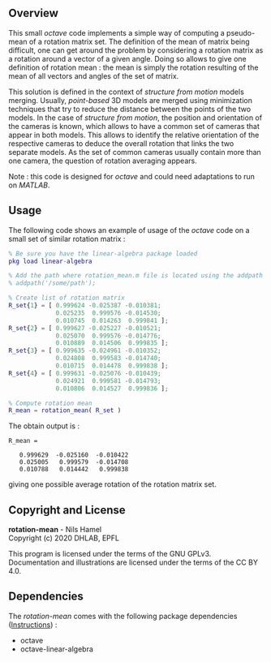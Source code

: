 ## Overview

This small _octave_ code implements a simple way of computing a pseudo-mean of a rotation matrix set. The definition of the mean of matrix being difficult, one can get around the problem by considering a rotation matrix as a rotation around a vector of a given angle. Doing so allows to give one definition of rotation mean : the mean is simply the rotation resulting of the mean of all vectors and angles of the set of matrix.

This solution is defined in the context of _structure from motion_ models merging. Usually, _point-based_ 3D models are merged using minimization techniques that try to reduce the distance between the points of the two models. In the case of _structure from motion_, the position and orientation of the cameras is known, which allows to have a common set of cameras that appear in both models. This allows to identify the relative orientation of the respective cameras to deduce the overall rotation that links the two separate models. As the set of common cameras usually contain more than one camera, the question of rotation averaging appears.

Note : this code is designed for _octave_ and could need adaptations to run on _MATLAB_.

## Usage

The following code shows an example of usage of the _octave_ code on a small set of similar rotation matrix :

```Matlab
% Be sure you have the linear-algebra package loaded
pkg load linear-algebra

% Add the path where rotation_mean.m file is located using the addpath function
% addpath('/some/path');

% Create list of rotation matrix
R_set{1} = [ 0.999624 -0.025387 -0.010381;
             0.025235  0.999576 -0.014530;
             0.010745  0.014263  0.999841 ];
R_set{2} = [ 0.999627 -0.025227 -0.010521;
             0.025070  0.999576 -0.014776;
             0.010889  0.014506  0.999835 ];
R_set{3} = [ 0.999635 -0.024961 -0.010352;
             0.024808  0.999583 -0.014740;
             0.010715  0.014478  0.999838 ];
R_set{4} = [ 0.999631 -0.025076 -0.010439;
             0.024921  0.999581 -0.014793;
             0.010806  0.014527  0.999836 ];

% Compute rotation mean
R_mean = rotation_mean( R_set )
```

The obtain output is :

```
R_mean =

   0.999629  -0.025160  -0.010422
   0.025005   0.999579  -0.014708
   0.010788   0.014442   0.999838
```

giving one possible average rotation of the rotation matrix set.

## Copyright and License

**rotation-mean** - Nils Hamel <br >
Copyright (c) 2020 DHLAB, EPFL

This program is licensed under the terms of the GNU GPLv3. Documentation and illustrations are licensed under the terms of the CC BY 4.0.

## Dependencies

The _rotation-mean_ comes with the following package dependencies ([Instructions](DEPEND.md)) :

* octave
* octave-linear-algebra
